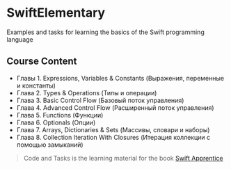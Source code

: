 # SwiftElementary
Examples and tasks for learning the basics of the Swift programming language

## Сourse Сontent
- Главы 1. Expressions, Variables & Constants (Выражения, переменные и константы)
- Глава 2. Types & Operations (Типы и операции)
- Глава 3. Basic Control Flow (Базовый поток управления)
- Глава 4. Advanced Control Flow (Расширенный поток управления)
- Глава 5. Functions (Функции)
- Глава 6. Optionals (Опции)
- Глава 7. Arrays, Dictionaries & Sets (Массивы, словари и наборы)
- Глава 8. Collection Iteration With Closures (Итерация коллекции с помощью замыканий)

>Code and Tasks is the learning material for the book [Swift Apprentice](https://www.raywenderlich.com/books/swift-apprentice)
